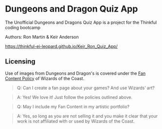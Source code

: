 # Dungeons and Dragon Quiz App
The Unofficial Dungeons and Dragons Quiz App is a project for the Thinkful coding bootcamp

Authors: Ron Martin & Keir Anderson

https://thinkful-ei-leopard.github.io/Keir_Ron_Quiz_App/

## Licensing
Use of images from Dungeons and Dragon's is covered under the [Fan Content Policy](https://company.wizards.com/fancontentpolicy "Wizard's of the Coast Fan Content Policy") of Wizards of the Coast.



> Q: Can I create a fan page about your games? And use Wizards’ art?

> A: Yes! We love it! Just follow the policies outlined above.

> Q: May I include my Fan Content in my artistic portfolio?

> A: Yes, so long as you are not selling it and you make it clear that your work is not affiliated with or used by Wizards of the Coast.
